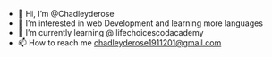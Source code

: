 - 👋 Hi, I’m @Chadleyderose
- 👀 I’m interested in web Development and learning more languages
- 🌱 I’m currently learning @ lifechoicescodacademy
- 📫 How to reach me chadleyderose1911201@gmail.com
<!---
Chadleyderose/Chadleyderose is a ✨ special ✨ repository because its `README.md` (this file) appears on your GitHub profile.
You can click the Preview link to take a look at your changes.
--->
